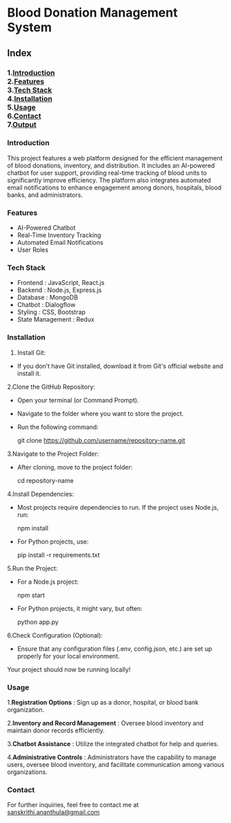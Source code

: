 # Blood Donation Management System


## Index

### 1.[Introduction](#introduction) <br>  2.[Features](#features) <br> 3.[Tech Stack](#tech-stack) <br> 4.[Installation](#installation) <br> 5.[Usage](#usage) <br> 6.[Contact](#contact) <br> 7.[Output](#output)

### Introduction

This project features a web platform designed for the efficient management of blood donations, inventory, and distribution. It includes an AI-powered chatbot for user support, providing real-time tracking of blood units to significantly improve efficiency. The platform also integrates automated email notifications to enhance engagement among donors, hospitals, blood banks, and administrators.

### Features

* AI-Powered Chatbot
* Real-Time Inventory Tracking
* Automated Email Notifications
* User Roles

### Tech Stack

* Frontend : JavaScript, React.js
* Backend : Node.js, Express.js
* Database : MongoDB
* Chatbot : Dialogflow
* Styling : CSS, Bootstrap
* State Management : Redux

### Installation

1. Install Git:
* If you don’t have Git installed, download it from Git's official website and install it.

2.Clone the GitHub Repository:
* Open your terminal (or Command Prompt).
* Navigate to the folder where you want to store the project.
* Run the following command:
  
  git clone https://github.com/username/repository-name.git

3.Navigate to the Project Folder:
* After cloning, move to the project folder:
  
    cd repository-name

4.Install Dependencies:
* Most projects require dependencies to run. If the project uses Node.js, run:
  
    npm install
* For Python projects, use:
  
    pip install -r requirements.txt

5.Run the Project:
* For a Node.js project:
  
  npm start
* For Python projects, it might vary, but often:
  
    python app.py

6.Check Configuration (Optional):
* Ensure that any configuration files (.env, config.json, etc.) are set up properly for your local environment.

Your project should now be running locally!

### Usage

1.**Registration Options** : Sign up as a donor, hospital, or blood bank organization.

2.**Inventory and Record Management** : Oversee blood inventory and maintain donor records efficiently.

3.**Chatbot Assistance** : Utilize the integrated chatbot for help and queries.

4.**Administrative Controls** : Administrators have the capability to manage users, oversee blood inventory, and facilitate communication among various organizations.


### Contact

For further inquiries, feel free to contact me at sanskrithi.ananthula@gmail.com






